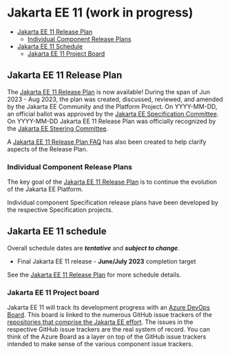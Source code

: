 # Jakarta EE 11 (work in progress)

- [Jakarta EE 11 Release Plan](#jakarta-ee-11-release-plan)
    - [Individual Component Release Plans](#individual-component-release-plans)
- [Jakarta EE 11 Schedule](#jakarta-ee-11-schedule)
    - [Jakarta EE 11 Project Board](#jakarta-ee-11-project-board)

## Jakarta EE 11 Release Plan

The [Jakarta EE 11 Release Plan](JakartaEE11ReleasePlan) is now available! 
During the span of Jun 2023 - Aug 2023, the plan was created, discussed, reviewed, and amended by the Jakarta EE Community and the Platform Project.
On YYYY-MM-DD, an official ballot was approved by the [Jakarta EE Specification Committee](https://jakarta.ee/committees/specification/).
On YYYY-MM-DD Jakarta EE 11 Release Plan was officially recognized by the [Jakarta EE Steering Committee](https://jakarta.ee/committees/steering/).

A [Jakarta EE 11 Release Plan FAQ](JakartaEE11ReleasePlanFAQ) has also been created to help clarify aspects of the Release Plan.

### Individual Component Release Plans

The key goal of the [Jakarta EE 11 Release Plan](JakartaEE11ReleasePlan) is to continue the evolution of the Jakarta EE Platform.

Individual component Specification release plans have been developed by the respective Specification projects.

## Jakarta EE 11 schedule 

Overall schedule dates are ***tentative*** and ***subject to change***.
    
- Final Jakarta EE 11 release - **June/July 2023** completion target

See the [Jakarta EE 11 Release Plan](JakartaEE11ReleasePlan) for more schedule details.
    
### Jakarta EE 11 Project board

Jakarta EE 11 will track its development progress with an [Azure DevOps Board](https://dev.azure.com/jakarta-ee-azdo/jakarta-ee-azdo/_workitems/). This board is linked to the numerous GitHub issue trackers of the [repositories that comprise the Jakarta EE effort](https://github.com/jakartaee/). The issues in the respective GitHub issue trackers are the real system of record. You can think of the Azure Board as a layer on top of the GitHub issue trackers intended to make sense of the various component issue trackers.
